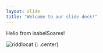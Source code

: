 ```yaml
---
layout: slide
title: "Welcome to our slide deck!"
---
```


Hello from isabelSoares!

![riddlocat](https://octodex.github.com/images/riddlocat.png)
{: .center}
